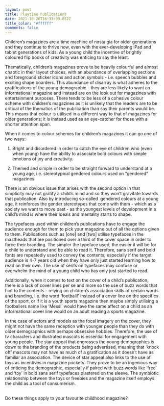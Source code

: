 ```yaml
---
layout: post
title: Playtime Publications
date: 2021-10-26T16:33:09.852Z
title_color: "#ffffff"
comments: false
---
```

Children’s magazines are a time machine of nostalgia for older generations and they continue to thrive now, even with the ever-developing iPad and tablet generations of kids. As a young child the incentive of brightly coloured flip books of creativity was enticing to say the least. 

Thematically, children’s magazines prove to be heavily colourful and almost chaotic in their layout choices, with an abundance of overlapping sections and foreground sticker icons and action symbols - i.e. speech bubbles and exciting shape boarders. This abundance of disarray is what adheres to the gratifications of the young demographic - they are less likely to want an informational magazine and instead are on the look out for magazines with entertainment purposes. There tends to be less of a cohesive colour scheme with children’s magazines as it is unlikely that the readers are to be critical of the thematics of the publication than say their parents would be. This means that colour is utilised in a different way to that of magazines for older generations; it is instead used as an eye-catcher for those with a shorter attention span. 

When it comes to colour schemes for children’s magazines it can go one of two ways: 

1. Bright and disordered in order to catch the eye of children who (even when young) have the ability to associate bold colours with simple emotions of joy and creativity. 

2. Themed and simple in order to be straight forward to understand at a young age, i.e. stereotypical gendered colours used on “gendered” magazines.

There is an obvious issue that arises with the second option in that simplicity may not gratify a child’s mind and so they won’t gravitate towards that publication. Also by introducing so-called  gendered colours at a young age, it reinforces the gender stereotypes that come with them - which as a society we want to move past - as the youngest levels of development in a child’s mind is where their ideals and mentality starts to shape. 

The typefaces used within children’s publications have to engage the audience enough for them to pick your magazine out of all the options given to them. Publications such as \[one] and \[two] utilise typefaces in the mastheads that are positioned over a third of the cover space in order to force their branding. The simpler the typeface used, the easier it will be for a child to understand and be able to read it. Therefore, sans serif and bold fonts are repeatedly used to convey the contents; especially if the target audience is 4-7 years old when they have only just started learning how to read on their own. The use of serifs on typefaces may confuse or overwhelm the mind of a young child who has only just started to read.

Additionally, when it comes to text on the cover of a child’s publication, there is a lack of cover lines per se and more so the use of buzz words that hint to the contents - relying on children’s association skills of certain words and branding, i.e. the word ‘football!’ instead of a cover line on the specifics of the sport, or if it is a youth sports magazine then maybe simply utilising a footballers name like ‘Messi’ would have the same affect on a child as an informational cover line would on an adult reading a sports magazine. 

In the case of actors and models as the focal imagery on the cover, they might not have the same reception with younger people than they do with older demographics with perhaps obsessive hobbies. Therefore, the use of tv characters and illustrated mascots is essential for engagement with young people. The star appeal that engrosses the young demographics is down to the branding of the products being advertised, meaning that ‘knock off’ mascots may not have as much of a gratification as it doesn’t have as familiar an association. The device of star appeal also links to the use of toys as incentives in magazine pockets. They prove to be an ingenious way of enticing the demographic, especially if paired with buzz words like ‘free’ and ‘toy’ in bold sans serif typefaces plastered on the sleeve. The symbiotic relationship between the toys or freebies and the magazine itself employs the child as a tool of consumerism.

\
Do these things apply to your favourite childhood magazine?